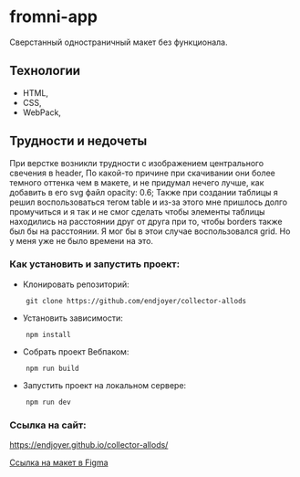 # fromni-app

Сверстанный одностраничный макет без функционала.

## Технологии

- HTML,
- CSS,
- WebPack,

## Трудности и недочеты

При верстке возникли трудности с изображением центрального свечения в header, По какой-то причине при скачивании они более темного оттенка чем в макете, и не придумал нечего лучше, как добавить в его svg файл opacity: 0.6;
Также при создании таблицы я решил воспользоваться тегом table и из-за этого мне пришлось долго промучиться и я так и не смог сделать чтобы элементы таблицы находились на расстоянии друг от друга при то, чтобы borders также был бы на расстоянии. Я мог бы в этои случае воспользовался grid. Но у меня уже не было времени на это.

### Как установить и запустить проект:

- Клонировать репозиторий:

```console
    git clone https://github.com/endjoyer/collector-allods
```

- Установить зависимости:

```console
    npm install
```

- Собрать проект Вебпаком:

```console
    npm run build
```

- Запустить проект на локальном сервере:

```console
    npm run dev
```

### Ссылка на сайт:

https://endjoyer.github.io/collector-allods/

[Ссылка на макет в Figma](https://www.figma.com/file/osd6zziQmiUgnl2uDDZ1uP/a1-test?node-id=1%3A15&mode=dev)

